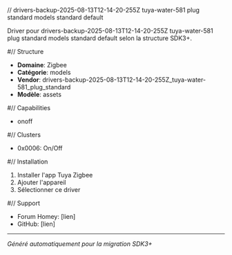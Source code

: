 // drivers-backup-2025-08-13T12-14-20-255Z tuya-water-581 plug standard models standard default

Driver pour drivers-backup-2025-08-13T12-14-20-255Z tuya-water-581 plug standard models standard default selon la structure SDK3+.

#// Structure
- **Domaine**: Zigbee
- **Catégorie**: models
- **Vendor**: drivers-backup-2025-08-13T12-14-20-255Z_tuya-water-581_plug_standard
- **Modèle**: assets

#// Capabilities
- onoff

#// Clusters
- 0x0006: On/Off

#// Installation
1. Installer l'app Tuya Zigbee
2. Ajouter l'appareil
3. Sélectionner ce driver

#// Support
- Forum Homey: [lien]
- GitHub: [lien]

---
*Généré automatiquement pour la migration SDK3+*